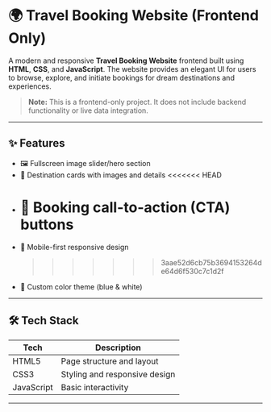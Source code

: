 # 🌍 Travel Booking Website (Frontend Only)

A modern and responsive **Travel Booking Website** frontend built using **HTML**, **CSS**, and **JavaScript**. The website provides an elegant UI for users to browse, explore, and initiate bookings for dream destinations and experiences.

> **Note:** This is a frontend-only project. It does not include backend functionality or live data integration.

---

## ✨ Features

- 🖼️ Fullscreen image slider/hero section
- 📍 Destination cards with images and details
  <<<<<<< HEAD
- # 📅 Booking call-to-action (CTA) buttons
- 📱 Mobile-first responsive design
  > > > > > > > 3aae52d6cb75b3694153264de64d6f530c7c1d2f
- 🎨 Custom color theme (blue & white)

---

## 🛠️ Tech Stack

| Tech       | Description                   |
| ---------- | ----------------------------- |
| HTML5      | Page structure and layout     |
| CSS3       | Styling and responsive design |
| JavaScript | Basic interactivity           |

---
